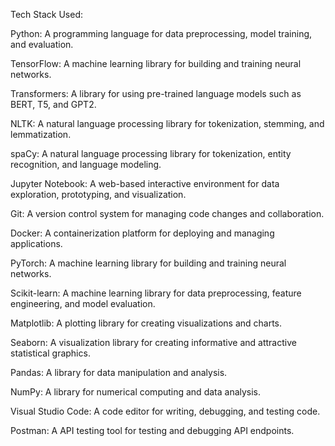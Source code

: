 Tech Stack Used: 

Python: A programming language for data preprocessing, model training, and evaluation.

TensorFlow: A machine learning library for building and training neural networks.

Transformers: A library for using pre-trained language models such as BERT, T5, and GPT2.

NLTK: A natural language processing library for tokenization, stemming, and lemmatization.

spaCy: A natural language processing library for tokenization, entity recognition, and language modeling.

Jupyter Notebook: A web-based interactive environment for data exploration, prototyping, and visualization.

Git: A version control system for managing code changes and collaboration.

Docker: A containerization platform for deploying and managing applications.

PyTorch: A machine learning library for building and training neural networks.

Scikit-learn: A machine learning library for data preprocessing, feature engineering, and model evaluation.

Matplotlib: A plotting library for creating visualizations and charts.

Seaborn: A visualization library for creating informative and attractive statistical graphics.

Pandas: A library for data manipulation and analysis.

NumPy: A library for numerical computing and data analysis.

Visual Studio Code: A code editor for writing, debugging, and testing code.

Postman: A API testing tool for testing and debugging API endpoints.



